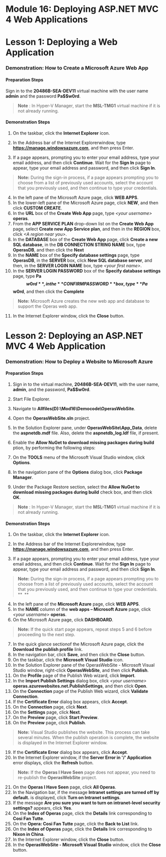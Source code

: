 # Module 16: Deploying ASP.NET MVC 4 Web Applications

# Lesson 1: Deploying a Web Application

### Demonstration: How to Create a Microsoft Azure Web App

#### Preparation Steps

Sign in to the **20486B-SEA-DEV11** virtual machine with the user name **admin** and the password **Pa$$w0rd**.

  >**Note** : In Hyper-V Manager, start the **MSL-TMG1** virtual machine if it is not already running.

#### Demonstration Steps

1. On the taskbar, click the **Internet Explorer** icon.

2. In the Address bar of the Internet Explorerwindow, type **https://manage.windowsazure.com**, and then press Enter.
3. If a page appears, prompting you to enter your email address, type your email address, and then click **Continue**. Wait for the **Sign In** page to appear, type your email address and password, and then click **Sign In**.

  >**Note:** During the sign-in process, if a page appears prompting you to choose from a list of previously used accounts, select the account that you previously used, and then continue to type your credentials.

4. In the left pane of the Microsoft Azure page, click **WEB APPS**.
5. In the lower-left pane of the Microsoft Azure page, click **NEW**, and then click **CUSTOM CREATE**.
6. In the **URL** box of the **Create Web App** page, type _&lt;your username&gt;_ **operas**.
7. From the **APP SERVICE PLAN** drop-down list on the **Create Web App** page, select **Create new App Service plan**, and then in the **REGION** box, click _&lt;A region near you&gt;_.
8. In the **DATABASE** box of the **Create Web App** page, click **Create a new SQL database**, in the **DB CONNECTION STRING NAME** box, type **OperasDB**, and then click the **Next**
9. In the **NAME** box of the **Specify database settings** page, type **OperasDB**, in the **SERVER** box, click **New SQL database server**, and then, in the **SERVER LOGIN NAME** box, type _&lt;your first name&gt;_.
10. In the **SERVER LOGIN PASSWORD** box of the **Specify database settings** page, type **Pa$$w0rd**, in the **CONFIRM PASSWORD** box, type **Pa$$w0rd**, and then click the **Complete**

  >**Note:** Microsoft Azure creates the new web app and database to support the Operas web app.

11. In the Internet Explorer window, click the **Close** button.

# Lesson 2: Deploying an ASP.NET MVC 4 Web Application

### Demonstration: How to Deploy a Website to Microsoft Azure

#### Preparation Steps

1. Sign in to the virtual machine, **20486B-SEA-DEV11**, with the user name, **admin**, and the password, **Pa$$w0rd**.
2. Start File Explorer.
3. Navigate to **Allfiles(D):\Mod16\Democode\OperasWebSite**.
4. Open the **OperasWebSite.sln** project.
5. In the Solution Explorer pane, under **OperasWebSite\App\_Data**, delete the **aspnetdb.mdf** file. Also, delete the **aspnetdb\_log.ldf** file, if present.
6. Enable the **Allow NuGet to download missing packages during build** ption, by performing the following steps:

7. On the **TOOLS** menu of the Microsoft Visual Studio window, click **Options**.
8. In the navigation pane of the **Options** dialog box, click **Package Manager**.
9. Under the Package Restore section, select the **Allow NuGet to download missing packages during build** check box, and then click **OK**.

  >**Note** : In Hyper-V Manager, start the **MSL-TMG1** virtual machine if it is not already running.

#### Demonstration Steps

1. On the taskbar, click the **Internet Explorer** icon.

2. In the Address bar of the Internet Explorerwindow, type **https://manage.windowsazure.com**, and then press Enter.
3. If a page appears, prompting you to enter your email address, type your email address, and then click **Continue**. Wait for the **Sign In** page to appear, type your email address and password, and then click **Sign In**.

  >**Note:** During the sign-in process, if a page appears prompting you to choose from a list of previously used accounts, select the account that you previously used, and then continue to type your credentials. ** **

4. In the left pane of the **Microsoft Azure** page, click **WEB APPS**.
5. In the **NAME** column of the **web apps – Microsoft Azure** page, click _&lt;your username&gt;_ **operas**.
6. On the Microsoft Azure page, click **DASHBOARD**.

  >**Note:** If the quick start page appears, repeat steps 5 and 6 before proceeding to the next step.

7. In the quick glance sectionof the Microsoft Azure page, click the **Download the publish profile** link.
8. In the navigation bar, click **Save**, and then click the **Close** button.
9. On the taskbar, click the **Microsoft Visual Studio** icon.
10. In the Solution Explorer pane of the OperasWebSite - Microsoft Visual Studio window, right-click **OperasWebSite**, and then click **Publish**.
11. On the **Profile** page of the Publish Web wizard, click **Import**.
12. In the **Import Publish Settings** dialog box, click _&lt;your username&gt;_ **operas.azurewebsites.net.PublishSettings**, and then click **Open**.
13. On the **Connection** page of the Publish Web wizard, click **Validate Connection**.
14. If the **Certificate Error** dialog box appears, click **Accept**.
15. On the **Connection** page, click **Next**.
16. On the **Settings** page, click **Next**.
17. On the **Preview** page, click **Start Preview**.
18. On the **Preview** page, click **Publish**.

  >**Note:** Visual Studio publishes the website. This process can take several minutes. When the publish operation is complete, the website is displayed in the Internet Explorer window.

19. If the **Certificate Error** dialog box appears, click **Accept**.
20. In the Internet Explorer window, if the **Server Error in &#39;/&#39; Application** error displays, click the **Refresh** button.

  >**Note:** If the **Operas I Have Seen** page does not appear, you need to re-publish the **OperasWebSite** project.

21. On the **Operas I Have Seen** page, click **All Operas**.
22. In the Navigation bar, if the message **Intranet settings are turned off by default.** is displayed, click **Turn on Intranet settings**.
23. If the message **Are you sure you want to turn on intranet-level security settings?** appears, click **Yes**.
24. On the **Index of Operas** page, click the **Details** link corresponding to **Cosi Fan Tutte**.
25. On the **Opera: Cosi Fan Tutte** page, click the **Back to List** link.
26. On the **Index of Operas** page, click the **Details** link corresponding to **Nixon in China**.
27. In the Internet Explorer window, click the **Close** button.
28. In the **OperasWebSite - Microsoft Visual Studio** window, click the **Close** button.